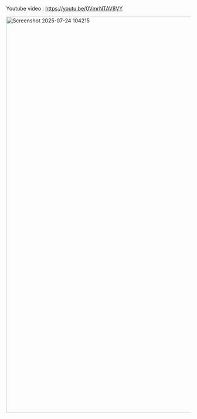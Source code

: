 Youtube video : https://youtu.be/0VmrNTAV8VY 

<img width="1916" height="1077" alt="Screenshot 2025-07-24 104215" src="https://github.com/user-attachments/assets/afef710e-40b6-426a-93c1-e1b6e6f83204" />
